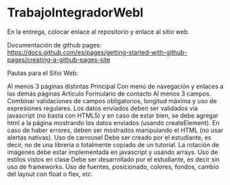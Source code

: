 # TrabajoIntegradorWebl

En la entrega, colocar enlace al repositorio y enlace al sitio web.

Documentación de github pages: https://docs.github.com/es/pages/getting-started-with-github-pages/creating-a-github-pages-site

Pautas para el Sitio Web:

Al menos 3 páginas distintas
Principal
Con menú de navegación y enlaces a las demás páginas
Artículo
Formulario de contacto
Al menos 3 campos. Combinar validaciones de campos obligatorios, longitud máxima y uso de expresiones regulares.
Los datos enviados deben ser validados vía javascript (no basta con HTML5) y en caso de estar bien, se debe agregar html a la página mostrando los datos enviados (usando createElement).
En caso de haber errores, deben ser mostrados manipulando el HTML (no usar alertas nativas).
Uso de carrousel
Debe ser creado por el estudiante, es decir, no de una librería o totalmente copiado de un tutorial. La rotación de imágenes debe estar implementada en javascript y usando arrays.
Uso de estilos vistos en clase
Debe ser desarrollado por el estudiante, es decir sin uso de frameworks. Uso de fuentes, posicionado, colores, fondos, cambio del layout con float o flex, etc.
